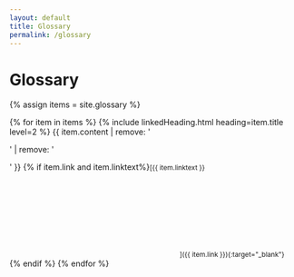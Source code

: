 ```yaml
---
layout: default
title: Glossary
permalink: /glossary
---
```


# Glossary

{% assign items = site.glossary %}

{% for item in items %}
  {% include linkedHeading.html heading=item.title level=2 %}
  {{ item.content | remove: '<p>' | remove: '</p>' }}
  {% if item.link and item.linktext%}<small>[{{ item.linktext }}<svg aria-hidden="true" class="inline size-4 fill-black ml-1"><use href="./assets/images/icons.svg#open-in-new"></use></svg>]({{ item.link }}){:target="_blank"}</small>{% endif %}
{% endfor %}